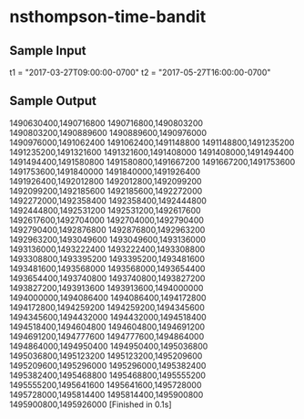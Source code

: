 # nsthompson-time-bandit

## Sample Input
t1 = "2017-03-27T09:00:00-0700"
t2 = "2017-05-27T16:00:00-0700"

## Sample Output
1490630400,1490716800
1490716800,1490803200
1490803200,1490889600
1490889600,1490976000
1490976000,1491062400
1491062400,1491148800
1491148800,1491235200
1491235200,1491321600
1491321600,1491408000
1491408000,1491494400
1491494400,1491580800
1491580800,1491667200
1491667200,1491753600
1491753600,1491840000
1491840000,1491926400
1491926400,1492012800
1492012800,1492099200
1492099200,1492185600
1492185600,1492272000
1492272000,1492358400
1492358400,1492444800
1492444800,1492531200
1492531200,1492617600
1492617600,1492704000
1492704000,1492790400
1492790400,1492876800
1492876800,1492963200
1492963200,1493049600
1493049600,1493136000
1493136000,1493222400
1493222400,1493308800
1493308800,1493395200
1493395200,1493481600
1493481600,1493568000
1493568000,1493654400
1493654400,1493740800
1493740800,1493827200
1493827200,1493913600
1493913600,1494000000
1494000000,1494086400
1494086400,1494172800
1494172800,1494259200
1494259200,1494345600
1494345600,1494432000
1494432000,1494518400
1494518400,1494604800
1494604800,1494691200
1494691200,1494777600
1494777600,1494864000
1494864000,1494950400
1494950400,1495036800
1495036800,1495123200
1495123200,1495209600
1495209600,1495296000
1495296000,1495382400
1495382400,1495468800
1495468800,1495555200
1495555200,1495641600
1495641600,1495728000
1495728000,1495814400
1495814400,1495900800
1495900800,1495926000
[Finished in 0.1s]
